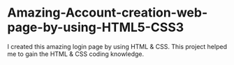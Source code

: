 # Amazing-Account-creation-web-page-by-using-HTML5-CSS3
I created this amazing login page by using HTML &amp; CSS. This project helped me to gain the HTML &amp; CSS coding knowledge.
